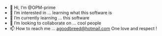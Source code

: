 - 👋 Hi, I’m @OPM-prime
- 👀 I’m interested in ... learning what this software is
- 🌱 I’m currently learning ... this software
- 💞️ I’m looking to collaborate on ... cool people
- 📫 How to reach me ... agoodbreed@hotmail.com
One love and respect !
<!---
OPM-prime/OPM-prime is a ✨ special ✨ repository because its `README.md` (this file) appears on your GitHub profile.
You can click the Preview link to take a look at your changes.
--->
